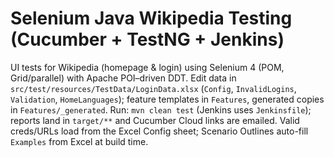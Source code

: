 ﻿# Selenium Java Wikipedia Testing (Cucumber + TestNG + Jenkins)

UI tests for Wikipedia (homepage & login) using Selenium 4 (POM, Grid/parallel) with Apache POI–driven DDT.
Edit data in `src/test/resources/TestData/LoginData.xlsx` (`Config`, `InvalidLogins`, `Validation`, `HomeLanguages`); feature templates in `Features`, generated copies in `Features/_generated`.
Run: `mvn clean test` (Jenkins uses `Jenkinsfile`); reports land in `target/**` and Cucumber Cloud links are emailed.
Valid creds/URLs load from the Excel Config sheet; Scenario Outlines auto-fill `Examples` from Excel at build time.